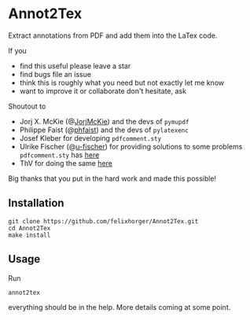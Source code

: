 # Annot2Tex

Extract annotations from PDF and add them into the LaTex code.

If you 

- find this useful please leave a star
- find bugs file an issue
- think this is roughly what you need but not exactly let me know
- want to improve it or collaborate don't hesitate, ask

Shoutout to

- Jorj X. McKie (@[JorjMcKie](https://www.github.com/JorjMcKie)) and the devs of `pymupdf`
- Philippe Faist (@[phfaist](https://www.github.com/phfaist)) and the devs of `pylatexenc`
- Josef Kleber for developing `pdfcomment.sty`
- Ulrike Fischer (@[u-fischer](https://www.github.com/u-fischer)) for providing solutions to some problems `pdfcomment.sty` has [here](https://tex.stackexchange.com/a/694614)
- ThV for doing the same [here](https://tex.stackexchange.com/a/408976)

Big thanks that you put in the hard work and made this possible!



## Installation

```
git clone https://github.com/felixhorger/Annot2Tex.git
cd Annot2Tex
make install
```

## Usage

Run


```annot2tex```


everything should be in the help. More details coming at some point.

